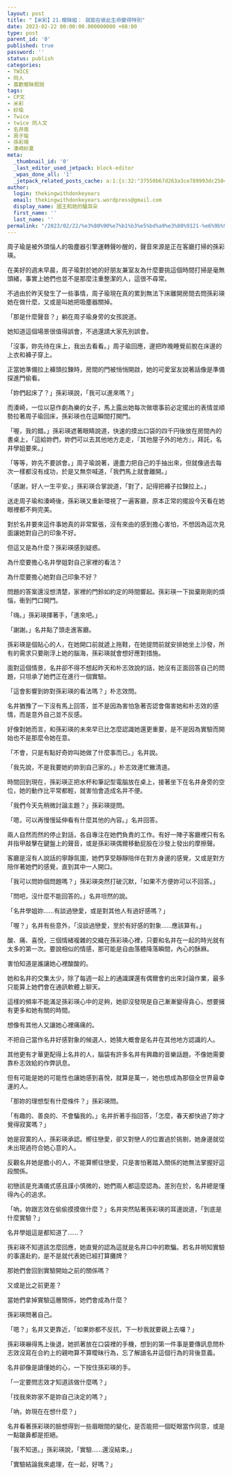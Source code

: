 ```yaml
---
layout: post
title: "【米彩】21.曖昧組： 就能在彼此生命變得特別"
date: 2023-02-22 00:00:00.000000000 +08:00
type: post
parent_id: '0'
published: true
password: ''
status: publish
categories:
- TWICE
- 同人
- 喜歡曖昧假說
tags:
- CP文
- 米彩
- 紗瑜
- Twice
- twice 同人文
- 名井南
- 周子瑜
- 孫彩瑛
- 湊崎紗夏
meta:
  _thumbnail_id: '0'
  _last_editor_used_jetpack: block-editor
  _wpas_done_all: '1'
  _jetpack_related_posts_cache: a:1:{s:32:"37550b67d263a3ce789993dc25046c5f";a:2:{s:7:"expires";i:1736454890;s:7:"payload";a:6:{i:0;a:1:{s:2:"id";i:3771;}i:1;a:1:{s:2:"id";i:3781;}i:2;a:1:{s:2:"id";i:3731;}i:3;a:1:{s:2:"id";i:3735;}i:4;a:1:{s:2:"id";i:3754;}i:5;a:1:{s:2:"id";i:3799;}}}}
author:
  login: thekingwithdonkeyears
  email: thekingwithdonkeyears.wordpress@gmail.com
  display_name: 國王和她的驢耳朵
  first_name: ''
  last_name: ''
permalink: "/2023/02/22/%e3%80%90%e7%b1%b3%e5%bd%a9%e3%80%9121-%e6%9b%96%e6%98%a7%e7%b5%84%ef%bc%9a-%e5%b0%b1%e8%83%bd%e5%9c%a8%e5%bd%bc%e6%ad%a4%e7%94%9f%e5%91%bd%e8%ae%8a%e5%be%97%e7%89%b9%e5%88%a5/"
---
```


周子瑜是被外頭惱人的吸塵器引擎運轉聲吵醒的，聲音來源是正在客廳打掃的孫彩瑛。

在美好的週末早晨，周子瑜對於她的好朋友兼室友為什麼要挑這個時間打掃是毫無頭緒，事實上她們也並不是那麼注重整潔的人，這很不尋常。

不過由於昨天發生了一些事情，周子瑜現在真的累到無法下床離開房間去問孫彩瑛她在做什麼，又或是叫她把吸塵器關掉。

「那是什麼聲音？」躺在周子瑜身旁的女孩說道。

她知道這個場景很值得誤會，不過還請大家先別誤會。

「沒事，妳先待在床上，我出去看看。」周子瑜回應，邊把昨晚睡覺前脫在床邊的上衣和褲子穿上。

正當她準備拉上褲頭拉鍊時，房間的門被悄悄開啟，她的可愛室友說著話像是準備探進門偷看。

「妳們起床了？」孫彩瑛說，「我可以進來嗎？」

而湊崎，一位以惡作劇為樂的女子，馬上露出她每次做壞事前必定擺出的表情並順勢拉著周子瑜回床，孫彩瑛也在這瞬間打開門。

「喔，我的錯。」孫彩瑛遮著眼睛說道，快速的摸出口袋的四千円後放在房間內的書桌上，「這給妳們，妳們可以去其他地方走走，『其他屋子外的地方』，拜託，名井學姐要來。」

「等等，妳先不要誤會。」周子瑜說著，邊盡力把自己的手抽出來，但就像過去每次一樣都沒有成功，於是又無奈喊道，「我們馬上就會離開。」

「感謝，好人一生平安。」孫彩瑛合掌說道，「對了，記得把褲子拉鍊拉上。」

送走周子瑜和湊崎後，孫彩瑛又重新環視了一遍客廳，原本正常的擺設今天看在她眼裡都不夠完美。

對於名井要來這件事她真的非常緊張，沒有來由的感到擔心害怕，不想因為這次見面讓她對自己的印象不好。

但這又是為什麼？孫彩瑛感到疑惑。

為什麼要擔心名井學姐對自己家裡的看法？

為什麼要擔心她對自己印象不好？

問題的答案還沒想清楚，家裡的門鈴如約定的時間響起。孫彩瑛一下拋棄剛剛的煩惱，衝到門口開門。

「嗨。」孫彩瑛揮著手，「進來吧。」

「謝謝。」名井點了頭走進客廳。

孫彩瑛是個貼心的人，在她開口前就遞上拖鞋，在她提問前就安排她坐上沙發，所有的需求只要剛浮上她的腦海，孫彩瑛就會想好應對措施。

面對這個情景，名井卻不得不想起昨天和朴志效說的話，她沒有正面回答自己的問題，只坦承了她們正在進行一個實驗。

「這會影響到妳對孫彩瑛的看法嗎？」朴志效問。

名井猶豫了一下沒有馬上回答，並不是因為害怕急著否認會傷害她和朴志效的感情，而是意外自己並不反感。

好像對她而言，和孫彩瑛的未來早已比怎麼認識她還更重要，是不是因為實驗而開始也不是那麼令她在意。

「不會，只是有點好奇妳叫她做了什麼事而已。」名井說。

「我先說，不是我要她約妳到自己家的。」朴志效連忙撇清道。

時間回到現在，孫彩瑛正把水杯和筆記型電腦放在桌上，接著坐下在名井身旁的空位，她的動作比平常都輕，就害怕會造成名井不便。

「我們今天先稍微討論主題？」孫彩瑛提問。

「嗯，可以再慢慢延伸看有什麼其他的內容。」名井回答。

兩人自然而然的停止對話，各自專注在她們負責的工作。有好一陣子客廳裡只有名井指甲敲擊在鍵盤上的聲音，或是孫彩瑛偶爾移動屁股在沙發上發出的摩擦聲。

客廳是沒有人說話的寧靜氛圍，她們享受靜靜陪伴在對方身邊的感覺，又或是對方陪伴著她們的感覺，直到其中一人開口。

「我可以問妳個問題嗎？」孫彩瑛突然打破沉默，「如果不方便妳可以不回答。」

「問吧，沒什麼不能回答的。」名井坦然的說。

「名井學姐妳......有談過戀愛，或是對其他人有過好感嗎？」

「喔？」名井有些意外，「沒談過戀愛，至於有好感的對象......應該算有。」

酸、痛、喜悅，三個情緒複雜的交織在孫彩瑛心裡，只要和名井在一起的時光就有太多的第一次。要說相似的情感，那可能是自由落體降落瞬間，內心的酥麻。

害怕知道是誰讓她心裡酸酸的。

她和名井的交集太少，除了每週一起上的通識課還有偶爾會約出來討論作業，最多只能算上她們會在通訊軟體上聊天。

這樣的頻率不能滿足孫彩瑛心中的足夠，她卻沒發現是自己漸漸變得貪心，想要擁有更多和她有關的時間。

想像有其他人又讓她心裡痛痛的。

不把自己當作名井好感對象的候選人，她猜大概會是名井在其他地方認識的人。

其他更有才華更配得上名井的人，腦袋有許多名井有興趣的音樂話題，不像她需要靠朴志效給的作弊訊息。

但有可能是她的可能性也讓她感到喜悅，就算是萬一，她也想成為那個全世界最幸運的人。

「那妳的理想型有什麼條件？」孫彩瑛問。

「有趣的、善良的、不會騙我的。」名井折著手指回答，「怎麼，春天都快過了妳才覺得寂寞嗎？」

她是寂寞的人，孫彩瑛承認。嚮往戀愛，卻又對戀人的位置過於挑剔，她身邊就從未出現過符合她心意的人。

反觀名井她是膽小的人，不能算嚮往戀愛，只是害怕著踏入關係的她無法掌握好這段關係。

初戀該是充滿儀式感且謹小慎微的，她們兩人都這麼認為。差別在於，名井總是懂得內心的追求。

「吶，妳跟志效在偷偷摸摸做什麼？」名井突然貼著孫彩瑛的耳邊說道，「到底是什麼實驗？」

名井學姐這是都知道了......？

孫彩瑛不知道該怎麼回應，她直覺的認為這就是名井口中的欺騙。若名井明知實驗的事還赴約，是不是就代表她已經打算攤牌？

那她們會回到實驗開始之前的關係嗎？

又或是比之前更差？

當她們拿掉實驗這層關係，她們會成為什麼？

孫彩瑛問著自己。

「嗯？」名井又更靠近，「如果妳都不反抗，下一秒我就要親上去囉？」

孫彩瑛嚇得馬上後退，她抓著放在口袋裡的手機，想到的第一件事是要傳訊息問朴志效沒寫在合約上的親吻算不算曖昧行為，忘了解讀名井這個行為的背後意義。

名井卻像是讀懂她的心，一下按住孫彩瑛的手。

「一定要問志效才知道該做什麼嗎？」

「找我來妳家不是妳自己決定的嗎？」

「吶，妳現在在想什麼？」

名井看著孫彩瑛的臉想得到一些眉眼間的變化，是否能把一個眨眼當作同意，或是一點皺鼻都是拒絕。

「我不知道。」孫彩瑛說，「實驗......還沒結束。」

「實驗結論我來處理，在一起，好嗎？」
